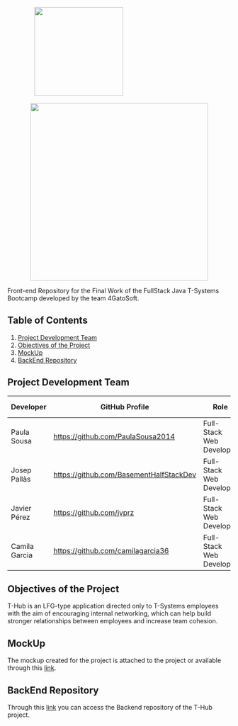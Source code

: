 <p align="center">
    <img src="https://user-images.githubusercontent.com/89463715/235101307-15c79695-86ae-4e2c-9740-57d165e11fae.png" width="200">&nbsp&nbsp&nbsp&nbsp&nbsp&nbsp&nbsp&nbsp&nbsp&nbsp&nbsp&nbsp&nbsp&nbsp&nbsp&nbsp&nbsp&nbsp&nbsp&nbsp&nbsp&nbsp&nbsp&nbsp&nbsp&nbsp&nbsp&nbsp&nbsp&nbsp&nbsp&nbsp&nbsp&nbsp&nbsp&nbsp&nbsp&nbsp&nbsp&nbsp&nbsp&nbsp&nbsp&nbsp&nbsp&nbsp
</p>
<p align="center">
    <img src="https://user-images.githubusercontent.com/89463715/235101324-59f79778-0a1c-4329-bfc8-7ea5e361271a.png" width="401">
</p>

Front-end Repository for the Final Work of the FullStack Java T-Systems Bootcamp developed by the team 4GatoSoft.
 

## Table of Contents
1. [Project Development Team](#project-development-team)
2. [Objectives of the Project](#objectives-of-the-project)
3. [MockUp](#mockup)
4. [BackEnd Repository](#backend-repository)


## Project Development Team

|   Developer   |             GitHub Profile              |           Role           |   Project   | Incorporation Date |    Version    |
| ------------- | --------------------------------------- | ------------------------ | ------------| ------------------ | ------------- |
|  Paula Sousa  |    https://github.com/PaulaSousa2014    | Full-Stack Web Developer |    T-Hub    |     21-04-2023     |      1.0      |
|  Josep Pallàs | https://github.com/BasementHalfStackDev | Full-Stack Web Developer |    T-Hub    |     21-04-2023     |      1.0      |
|  Javier Pérez |         https://github.com/jvprz        | Full-Stack Web Developer |    T-Hub    |     21-04-2023     |      1.0      |
| Camila Garcia |    https://github.com/camilagarcia36    | Full-Stack Web Developer |    T-Hub    |     21-04-2023     |      1.0      |

## Objectives of the Project

T-Hub is an LFG-type application directed only to T-Systems employees with the aim of encouraging internal networking, which can help build stronger relationships between employees and increase team cohesion.


## MockUp
The mockup created for the project is attached to the project or available through this
[link](https://www.figma.com/file/D28ret0K0KZ8JBMWEUGRcm/THUB?type=design&node-id=0%3A1&t=3wobt8kXZQ7G6ojs-1).


## BackEnd Repository

Through this [link](https://github.com/PaulaSousa2014/CJJP-THub-Back-End) you can access the Backend repository of the T-Hub project.

